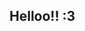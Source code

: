 ## Helloo!! :3

<!--
**CherryRai/CherryRai** is a ✨ _special_ ✨ repository because its `README.md` (this file) appears on your GitHub profile.

- I am ⋆｡‧˚ʚ🍓Sthapana Rai🍓ɞ˚‧｡⋆ 
- I love cute stuffff!! 


- 🔭 I’m currently working on ...
- 🌱 I’m currently learning ...
- 👯 I’m looking to collaborate on ...
- 🤔 I’m looking for help with ...
- 💬 Ask me about ...
- 📫 How to reach me: ...
- 😄 Pronouns: ...
- ⚡ Fun fact: ...
-->
